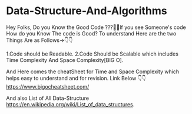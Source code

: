 # Data-Structure-And-Algorithms

Hey Folks, Do you Know the Good Code ???🤔🤔If you see Someone's code How do you Know The code is Good? To understand Here are the two Things Are as Follows->👇👇

1.Code should be Readable. 
2.Code Should be Scalable which includes Time Complexity And Space Complexity[BIG O].

And Here comes the cheatSheet for Time and Space Complexity which helps easy to understand and for revision.
Link Below 👇👇
https://www.bigocheatsheet.com/

And also
List of All Data-Structure
https://en.wikipedia.org/wiki/List_of_data_structures.
